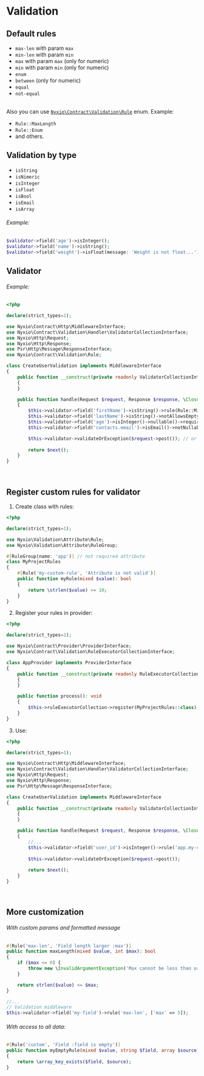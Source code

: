 # Validation

## Default rules
- `max-len` with param `max`
- `min-len` with param `min`
- `max` with param `max` (only for numeric)
- `min` with param `min` (only for numeric)
- `enum`
- `between` (only for numeric)
- `equal`
- `not-equal`

<br>Also you can use [`Nyxio\Contract\Validation\Rule`](https://github.com/nyxio-php/nyxio/blob/main/src/Contract/Validation/Rule.php) enum.
Example:
- `Rule::MaxLength`
- `Rule::Enum`
- and others.

## Validation by type
- `isString`
- `isNimeric`
- `isInteger`
- `isFloat`
- `isBool`
- `isEmail`
- `isArray`

###### Example:
```php
$validator->field('age')->isInteger();
$validator->field('name')->isString();
$validator->field('weight')->isFloat(message: 'Weight is not float...')->rule(Rule::Between, ['from' => 10, 'to' => 400]);
```



## Validator
###### Example:
```php
<?php

declare(strict_types=1);

use Nyxio\Contract\Http\MiddlewareInterface;
use Nyxio\Contract\Validation\Handler\ValidatorCollectionInterface;
use Nyxio\Http\Request;
use Nyxio\Http\Response;
use Psr\Http\Message\ResponseInterface;
use Nyxio\Contract\Validation\Rule;

class CreateUserValidation implements MiddlewareInterface
{
    public function __construct(private readonly ValidatorCollectionInterface $validator)
    {
    }

    public function handle(Request $request, Response $response, \Closure $next): ResponseInterface
    {
        $this->validator->field('firstName')->isString()->rule(Rule::MinLength, ['min' => 3])->notAllowsEmpty(message: 'Empty firstname!')->notNullable();
        $this->validator->field('lastName')->isString()->notAllowsEmpty(message: 'Empty firstname!')->notNullable();
        $this->validator->field('age')->isInteger()->nullable()->required();
        $this->validator->field('contacts.email')->isEmail()->notNullable()->notAllowsEmpty(message: 'Empty email!');

        $this->validator->validateOrException($request->post()); // or  $this->validator->getErrors($request->post());
        
        return $next();
    }
}

```
<br>


## Register custom rules for validator
1. Create class with rules:
```php
<?php

declare(strict_types=1);

use Nyxio\Validation\Attribute\Rule;
use Nyxio\Validation\Attribute\RuleGroup;

#[RuleGroup(name: 'app')] // not required attribute
class MyProjectRules
{
    #[Rule('my-custom-rule', 'Attribute is not valid')]
    public function myRule(mixed $value): bool
    {
        return \strlen($value) >= 10;
    }
}
```
2. Register your rules in provider:
```php
<?php

declare(strict_types=1);

use Nyxio\Contract\Provider\ProviderInterface;
use Nyxio\Contract\Validation\RuleExecutorCollectionInterface;

class AppProvider implements ProviderInterface
{
    public function __construct(private readonly RuleExecutorCollectionInterface $ruleExecutorCollection)
    {
    }

    public function process(): void
    {
        $this->ruleExecutorCollection->register(MyProjectRules::class);
    }
}
```
3. Use:
```php
<?php

declare(strict_types=1);

use Nyxio\Contract\Http\MiddlewareInterface;
use Nyxio\Contract\Validation\Handler\ValidatorCollectionInterface;
use Nyxio\Http\Request;
use Nyxio\Http\Response;
use Psr\Http\Message\ResponseInterface;

class CreateUserValidation implements MiddlewareInterface
{
    public function __construct(private readonly ValidatorCollectionInterface $validator)
    {
    }

    public function handle(Request $request, Response $response, \Closure $next): ResponseInterface
    {
        //...
        $this->validator->field('user_id')->isInteger()->rule('app.my-custom-rule');
        
        $this->validator->validateOrException($request->post());
        
        return $next();
    }
}

```

<br>

## More customization

###### With custom params and formatted message
```php
#[Rule('max-len', 'Field length larger :max')]
public function maxLength(mixed $value, int $max): bool
{
    if ($max <= 0) {
        throw new \InvalidArgumentException('Max cannot be less than or equal to zero');
    }

    return strlen($value) <= $max;
}
```
```php
//...
// Validation middleware
$this->validator->field('my-field')->rule('max-len', ['max' => 5]);
```


###### With access to all data:
```php
#[Rule('custom', 'Field :field is empty')]
public function myEmptyRule(mixed $value, string $field, array $source): bool
{
    return \array_key_exists($field, $source);
}
```
